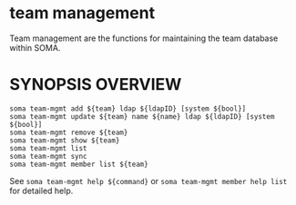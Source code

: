 # team management

Team management are the functions for maintaining the team database
within SOMA.

# SYNOPSIS OVERVIEW

```
soma team-mgmt add ${team} ldap ${ldapID} [system ${bool}]
soma team-mgmt update ${team} name ${name} ldap ${ldapID} [system ${bool}]
soma team-mgmt remove ${team}
soma team-mgmt show ${team}
soma team-mgmt list
soma team-mgmt sync
soma team-mgmt member list ${team}
```

See `soma team-mgmt help ${command}` or `soma team-mgmt member help list`
for detailed help.
